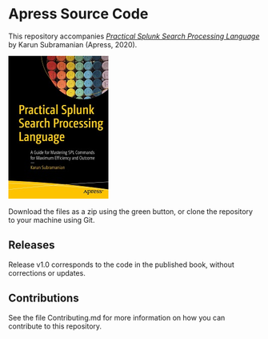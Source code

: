 # Apress Source Code

This repository accompanies [*Practical Splunk Search Processing Language*](https://www.apress.com/9781484262757) by Karun Subramanian (Apress, 2020).

[comment]: #cover
![Cover image](9781484262757.jpg)

Download the files as a zip using the green button, or clone the repository to your machine using Git.

## Releases

Release v1.0 corresponds to the code in the published book, without corrections or updates.

## Contributions

See the file Contributing.md for more information on how you can contribute to this repository.